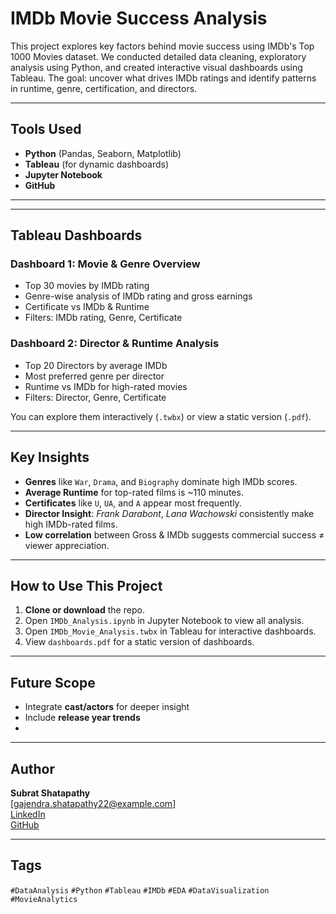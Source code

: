 # IMDb Movie Success Analysis

This project explores key factors behind movie success using IMDb's Top 1000 Movies dataset. We conducted detailed data cleaning, exploratory analysis using Python, and created interactive visual dashboards using Tableau. The goal: uncover what drives IMDb ratings and identify patterns in runtime, genre, certification, and directors.

---

## Tools Used

- **Python** (Pandas, Seaborn, Matplotlib)
- **Tableau** (for dynamic dashboards)
- **Jupyter Notebook**
- **GitHub**
---

---

## Tableau Dashboards

###  **Dashboard 1: Movie & Genre Overview**
- Top 30 movies by IMDb rating
- Genre-wise analysis of IMDb rating and gross earnings
- Certificate vs IMDb & Runtime
- Filters: IMDb rating, Genre, Certificate

###  **Dashboard 2: Director & Runtime Analysis**
-  Top 20 Directors by average IMDb
-  Most preferred genre per director
-  Runtime vs IMDb for high-rated movies
-  Filters: Director, Genre, Certificate

You can explore them interactively (`.twbx`) or view a static version (`.pdf`).

---

##  Key Insights

- **Genres** like `War`, `Drama`, and `Biography` dominate high IMDb scores.
- **Average Runtime** for top-rated films is ~110 minutes.
- **Certificates** like `U`, `UA`, and `A` appear most frequently.
- **Director Insight**: *Frank Darabont*, *Lana Wachowski* consistently make high IMDb-rated films.
- **Low correlation** between Gross & IMDb suggests commercial success ≠ viewer appreciation.

---

##  How to Use This Project

1. **Clone or download** the repo.
2. Open `IMDb_Analysis.ipynb` in Jupyter Notebook to view all analysis.
3. Open `IMDb_Movie_Analysis.twbx` in Tableau for interactive dashboards.
4. View `dashboards.pdf` for a static version of dashboards.


---

##  Future Scope

- Integrate **cast/actors** for deeper insight
- Include **release year trends**
- 

---

##  Author

**Subrat Shatapathy**  
 [gajendra.shatapathy22@example.com]  
 [LinkedIn](https://www.linkedin.com/in/Subrat-Shatapathy)  
 [GitHub](https://github.com/subrat212004)

---

##  Tags

`#DataAnalysis` `#Python` `#Tableau` `#IMDb` `#EDA` `#DataVisualization` `#MovieAnalytics`


